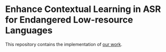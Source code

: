 # Enhance Contextual Learning in ASR for Endangered Low-resource Languages

This repository contains the implementation of [our work](https://aclanthology.org/2025.lm4uc-1.1/).
